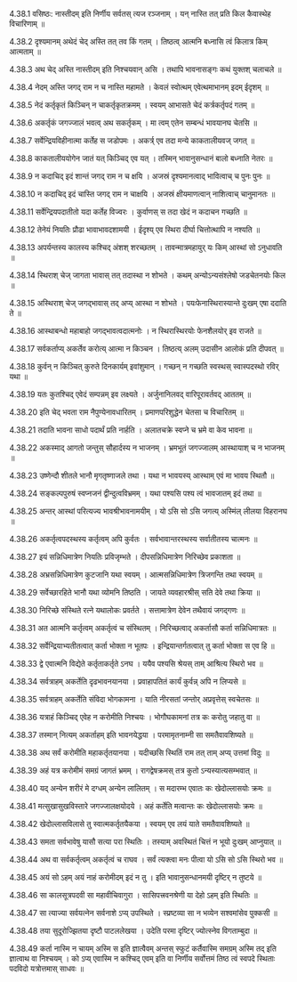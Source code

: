 4.38.1
वसिष्ठः:
नास्तीदम् इति निर्णीय सर्वतस् त्यज रञ्जनाम् ।
यन् नास्ति तत् प्रति किल कैवास्थेह विचारिणाम् ॥


4.38.2
दृश्यमानम् अथेदं चेद् अस्ति तत् तव किं गतम् ।
तिष्ठत्व् आत्मनि बध्नासि त्वं किलात्र किम् आत्मताम् ॥


4.38.3
अथ चेद् अस्ति नास्तीदम् इति निश्चयवान् असि ।
तथापि भावनासङ्गः कथं युक्तश् चलाचले ॥


4.38.4
नेदम् अस्ति जगद् राम न च नास्ति महामते ।
केवलं स्वोत्थम् एवेत्थमाभानम् इदम् ईदृशम् ॥


4.38.5
नेदं कर्तृकृतं किञ्चिन् न चाकर्तृकृतक्रमम् ।
स्वयम् आभासते चेदं कर्त्रकर्तृपदं गतम् ॥


4.38.6
अकर्तृकं जगज्जालं भवत्व् अथ सकर्तृकम् ।
मा त्वम् एतेन सम्बन्धं भावयानघ चेतसि ॥


4.38.7
सर्वेन्द्रियविहीनात्मा कर्तेह स जडोपमः ।
अकर्त्र् एव तदा मन्ये काकतालीयवज् जगत् ॥


4.38.8
काकतालीययोगेन जातं यत् किञ्चिद् एव यत् ।
तस्मिन् भावानुसन्धानं बालो बध्नाति नेतरः ॥


4.38.9
न कदाचिद् इदं शान्तं जगद् राम न च क्षयि ।
अजस्रं दृश्यमानत्वाद् भावित्वाच् च पुनः पुनः ॥


4.38.10
न कदाचिद् इदं चास्ति जगद् राम न चाक्षयि ।
अजस्रं क्षीयमाणत्वान् नाशित्वाच् चानुमानतः ॥


4.38.11
सर्वेन्द्रियपदातीतो यदा कर्तेह विज्वरः ।
कुर्वाणस् स तदा खेदं न कदाचन गच्छति ॥


4.38.12
तेनेयं नियतिः प्रौढा भावाभावदशामयी ।
ईदृश्य् एव स्थिरा दीर्घा चित्तोत्थापि न नश्यति ॥


4.38.13
अपर्यन्तस्य कालस्य कश्चिद् अंशश् शरच्छतम् ।
तावन्मात्रमहायुर् यः किम् आस्थां सो ऽनुधावति ॥


4.38.14
स्थिराश् चेज् जागता भावास् तत् तदास्था न शोभते ।
कथम् अन्योऽन्यसंश्लेषो जडचेतनयोः किल ॥


4.38.15
अस्थिराश् चेज् जगद्भावास् तद् अप्य् आस्था न शोभते ।
पयःफेनास्थिरास्यान्ते दुःखम् एषा ददाति ते ॥


4.38.16
आस्थाबन्धो महाबाहो जगद्भावत्वदात्मनोः ।
न स्थिरास्थिरयोः फेनशैलयोर् इव राजते ॥


4.38.17
सर्वकर्ताप्य् अकर्तेव करोत्य् आत्मा न किञ्चन ।
तिष्ठत्य् अलम् उदासीन आलोकं प्रति दीपवत् ॥


4.38.18
कुर्वन् न किञ्चित् कुरुते दिनकार्यम् इवांशुमान् ।
गच्छन् न गच्छति स्वस्थस् स्वास्पदस्थो रविर् यथा ॥


4.38.19
यतः कुतश्चिद् एवेदं सम्पन्नम् इव लक्ष्यते ।
अर्जुनानिलवद् वारिपूरावर्तवद् आततम् ॥


4.38.20
इति चेद् भवता राम नैपुण्येनावधारितम् ।
प्रमाणपरिशुद्धेन चेतसा च विचारितम् ॥


4.38.21
तदाति भावना साधो पदार्थं प्रति नार्हति ।
अलातचक्रे स्वप्ने च भ्रमे वा केव भावना ॥


4.38.22
अकस्माद् आगतो जन्तुस् सौहार्दस्य न भाजनम् ।
भ्रमभूतं जगज्जालम् आस्थायाश् च न भाजनम् ॥


4.38.23
उष्णेन्दौ शीतले भानौ मृगतृष्णाजले तथा ।
यथा न भावयस्य् आस्थाम् एवं मा भावय स्थितौ ॥


4.38.24
सङ्कल्पपुरुषं स्वप्नजनं द्वीन्दुत्वविभ्रमम् ।
यथा पश्यसि पश्य त्वं भावजातम् इदं तथा ॥


4.38.25
अन्तर् आस्थां परित्यज्य भावश्रीभावनामयीम् ।
यो ऽसि सो ऽसि जगत्य् अस्मिंल् लीलया विहरानघ ॥


4.38.26
अकर्तृत्वपदस्थस्य कर्तृत्वम् अपि कुर्वतः ।
सर्वभावान्तरस्थस्य सर्वातीतस्य चात्मनः ॥


4.38.27
इयं सन्निधिमात्रेण नियतिः प्रविजृम्भते ।
दीपसन्निधिमात्रेण निरिच्छेव प्रकाशता ॥


4.38.28
अभ्रसन्निधिमात्रेण कुटजानि यथा स्वयम् ।
आत्मसन्निधिमात्रेण त्रिजगन्ति तथा स्वयम् ॥


4.38.29
सर्वेच्छारहिते भानौ यथा व्योमनि तिष्ठति ।
जायते व्यवहारश्रीस् सति देवे तथा क्रिया ॥


4.38.30
निरिच्छे संस्थिते रत्ने यथालोकः प्रवर्तते ।
सत्तामात्रेण देवेन तथैवायं जगद्गणः ॥


4.38.31
अत आत्मनि कर्तृत्वम् अकर्तृत्वं च संस्थितम् ।
निरिच्छत्वाद् अकर्तासौ कर्ता सन्निधिमात्रतः ॥


4.38.32
सर्वेन्द्रियाभ्यतीतत्वात् कर्ता भोक्ता न भूतपः ।
इन्द्रियान्तर्गतत्वात् तु कर्ता भोक्ता स एव हि ॥


4.38.33
द्वे एवात्मनि विद्येते कर्तृताकर्तृते ऽनघ ।
ययैव पश्यसि श्रेयस् ताम् आश्रित्य स्थिरो भव ॥


4.38.34
सर्वत्राहम् अकर्तेति दृढभावनयानया ।
प्रवाहापतितं कार्यं कुर्वन्न् अपि न लिप्यसे ॥


4.38.35
सर्वत्राहम् अकर्तेति संविदा भोगकामना ।
याति नीरसतां जन्तोर् अप्रवृत्तेस् स्वचेतसः ॥


4.38.36
यत्राहं किञ्चिद् एवेह न करोमीति निश्चयः ।
भोगौघकामनां तत्र कः करोतु जहातु वा ॥


4.38.37
तस्मान् नित्यम् अकर्ताहम् इति भावनयेद्धया ।
परमामृतनाम्नी सा समतैवावशिष्यते ॥


4.38.38
अथ सर्वं करोमीति महाकर्तृतयानया ।
यदीच्छसि स्थितिं राम तत् ताम् अप्य् उत्तमां विदुः ॥


4.38.39
अहं यत्र करोमीमं समग्रं जागतं भ्रमम् ।
रागद्वेषक्रमस् तत्र कुतो ऽन्यस्यात्यसम्भवात् ॥


4.38.40
यद् अन्येन शरीरं मे दग्धम् अन्येन लालितम् ।
स मदारम्भ एवातः कः खेदोल्लासयोः क्रमः ॥


4.38.41
मत्सुखासुखविस्तारे जगज्जालक्षयोदये ।
अहं कर्तेति मत्वान्तः कः खेदोल्लासयोः क्रमः ॥


4.38.42
खेदोल्लासविलासे तु स्वात्मकर्तृतयैकया ।
स्वयम् एव लयं याते समतैवावशिष्यते ॥


4.38.43
समता सर्वभावेषु यासौ सत्या परा स्थितिः ।
तस्याम् अवस्थितं चित्तं न भूयो दुःखम् आप्नुयात् ॥


4.38.44
अथ वा सर्वकर्तृत्वम् अकर्तृत्वं च राघव ।
सर्वं त्यक्त्वा मनः पीत्वा यो ऽसि सो ऽसि स्थिरो भव ॥


4.38.45
अयं सो ऽहम् अयं नाहं करोमीदम् इदं न तु ।
इति भावानुसन्धानमयी दृष्टिर् न तुष्टये ॥


4.38.46
सा कालसूत्रपदवी सा महावीचिवागुरा ।
सासिपत्त्रवनश्रेणी या देहो ऽहम् इति स्थितिः ॥


4.38.47
सा त्याज्या सर्वयत्नेन सर्वनाशे ऽप्य् उपस्थिते ।
स्प्रष्टव्या सा न भव्येन सश्वमांसेव पुक्कसी ॥


4.38.48
तया सुदूरोज्झितया दृष्टौ पाटललेखया ।
उदेति परमा दृष्टिर् ज्योत्स्नेव विगताम्बुदा ॥


4.38.49
कर्ता नास्मि न चायम् अस्मि स इति ज्ञात्वैवम् अन्तस् स्फुटं कर्तैवास्मि समग्रम् अस्मि तद् इति ज्ञात्वाथ वा निश्चयम् ।
को ऽप्य् एवास्मि न कश्चिद् एवम् इति वा निर्णीय सर्वोत्तमं तिष्ठ त्वं स्वपदे स्थिताः पदविदो यत्रोत्तमास् साधवः ॥

